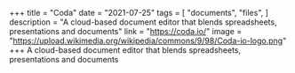 +++
title = "Coda"
date = "2021-07-25"
tags = [
    "documents",
    "files",
]
description = "A cloud-based document editor that blends spreadsheets, presentations and documents"
link = "https://coda.io/"
image = "https://upload.wikimedia.org/wikipedia/commons/9/98/Coda-io-logo.png"
+++
A cloud-based document editor that blends spreadsheets, presentations and documents